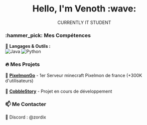 <h1 align="center">Hello, I'm Venoth :wave:</h1>

<p align="center">
  CURRENTLY IT STUDENT 
</p>

### :hammer_pick: Mes Compétences
:pushpin: **Langages & Outils :**  
![Java](https://img.shields.io/badge/-Java-007396?logo=java&logoColor=white)
![Python](https://img.shields.io/badge/-Python-3776AB?logo=python&logoColor=white)

### :fire: Mes Projets
:rocket: **[PixelmonGo](https://pixelmongo.fr)** - 1er Serveur minecraft Pixelmon de france (+300K d'utilisateurs) <br></br>
:satellite: **[CobbleStory](https://cobblestory.fr)** - Projet en cours de développement 


### :mailbox: Me Contacter
:speech_balloon: Discord : @zordix


